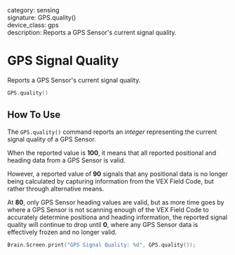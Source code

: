 category: sensing  
signature: GPS.quality()  
device_class: gps  
description: Reports a GPS Sensor's current signal quality.  

# GPS Signal Quality

Reports a GPS Sensor's current signal quality.

```cpp
GPS.quality()
```

## How To Use

The `GPS.quality()` command reports an *integer* representing the current signal quality of a GPS Sensor.

When the reported value is **100**, it means that all reported positional and heading data from a GPS Sensor is valid.

However, a reported value of **90** signals that any positional data is no longer being calculated by capturing information from the VEX Field Code, but rather through alternative means.

At **80**, only GPS Sensor heading values are valid, but as more time goes by where a GPS Sensor is not scanning enough of the VEX Field Code to accurately determine positiona and heading information, the reported signal quality will continue to drop until **0**, where any GPS Sensor data is effectively frozen and no longer valid.

```cpp
Brain.Screen.print("GPS Signal Quality: %d", GPS.quality());
```

<advanced>
</advanced>